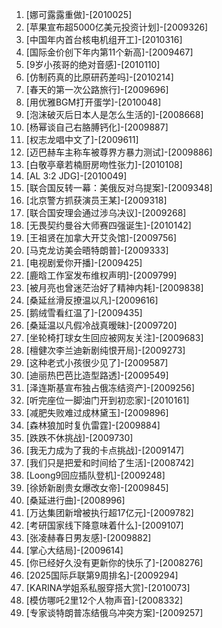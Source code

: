 
1. [娜可露露重做]-[2010025]
1. [苹果宣布超5000亿美元投资计划]-[2009326]
1. [中国年内首台核电机组开工]-[2010316]
1. [国际金价创下年内第11个新高]-[2009467]
1. [9岁小孩哥的绝对音感]-[2010110]
1. [仿制药真的比原研药差吗]-[2010214]
1. [春天的第一次公路旅行]-[2009696]
1. [用优雅BGM打开蛋学]-[2010048]
1. [泡沫破灭后日本人是怎么生活的]-[2008668]
1. [杨幂谈自己右胳膊钙化]-[2009887]
1. [权志龙唱中文了]-[2009611]
1. [迈巴赫车主称车被尊界方暴力测试]-[2009886]
1. [白敬亭章若楠厨房吻性张力]-[2010108]
1. [AL 3:2 JDG]-[2010049]
1. [联合国反转一幕：美俄反对乌提案]-[2009348]
1. [北京警方抓获演员王某]-[2009318]
1. [联合国安理会通过涉乌决议]-[2009268]
1. [无畏契约曼谷大师赛四强诞生]-[2010142]
1. [王祖贤在加拿大开艾灸馆]-[2009756]
1. [马克龙访美会晤特朗普]-[2009333]
1. [电视剧爱你开播]-[2009425]
1. [鹿晗工作室发布维权声明]-[2009799]
1. [被月亮也曾迷茫治好了精神内耗]-[2009838]
1. [桑延丝滑反撩温以凡]-[2009616]
1. [鹅绒雪看红温了]-[2009435]
1. [桑延温以凡假冷战真暧昧]-[2009720]
1. [坐轮椅打球女生回应被网友关注]-[2009683]
1. [檀健次李兰迪新剧纯恨开局]-[2009273]
1. [这种老式小孩很少见了]-[2009587]
1. [迪丽热巴芭比造型路透]-[2009549]
1. [泽连斯基宣布独占俄冻结资产]-[2009256]
1. [听完座位一脚油门开到初恋家]-[2010161]
1. [减肥失败难过成林黛玉]-[2009896]
1. [森林狼加时复仇雷霆]-[2009884]
1. [跌跌不休挑战]-[2009730]
1. [我无力成为了我的卡点挑战]-[2009147]
1. [我们只是把爱和时间给了生活]-[2008742]
1. [Loong9回应插队登机]-[2009248]
1. [徐娇新剧贵女爆改女帝]-[2009845]
1. [桑延进行曲]-[2008996]
1. [万达集团新增被执行超17亿元]-[2009782]
1. [考研国家线下降意味着什么]-[2009107]
1. [张凌赫春日男友感]-[2009882]
1. [掌心大结局]-[2009614]
1. [你已经好久没有更新你的快乐了]-[2008276]
1. [2025国际乒联第9周排名]-[2009294]
1. [KARINA学姐系私服穿搭大赏]-[2010073]
1. [模仿哪吒2里12个人物声音]-[2008332]
1. [专家谈特朗普冻结俄乌冲突方案]-[2009257]
